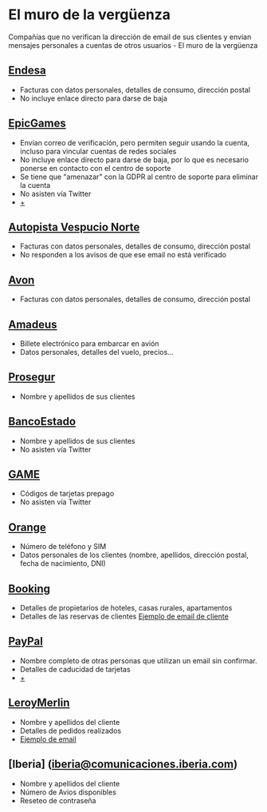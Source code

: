 # El muro de la vergüenza 
Compañías que no verifican la dirección de email de sus clientes y envían mensajes personales a cuentas de otros usuarios - El muro de la vergüenza

## [Endesa](https://view.digital.endesaclientes.com)

* Facturas con datos personales, detalles de consumo, dirección postal
* No incluye enlace directo para darse de baja

## [EpicGames](https://www.epicgames.com)

* Envían correo de verificación, pero permiten seguir usando la cuenta, incluso para vincular cuentas de redes sociales
* No incluye enlace directo para darse de baja, por lo que es necesario ponerse en contacto con el centro de soporte
* Se tiene que "amenazar" con la GDPR al centro de soporte para eliminar la cuenta
* No asisten vía Twitter
* [+](https://twitter.com/0xJCG/status/1046861462239686656)

## [Autopista Vespucio Norte](http://www.vespucionorte.cl/)

* Facturas con datos personales, detalles de consumo, dirección postal
* No responden a los avisos de que ese email no está verificado

## [Avon](REPSERVICEMEX@avon.com)

* Facturas con datos personales, detalles de consumo, dirección postal

## [Amadeus](eticket@amadeus.com)

* Billete electrónico para embarcar en avión
* Datos personales, detalles del vuelo, precios...

## [Prosegur](proseguralarmas.com)

* Nombre y apellidos de sus clientes

## [BancoEstado](https://www.bancoestado.cl/)

* Nombre y apellidos de sus clientes
* No asisten vía Twitter


## [GAME](https://www.game.es/)

* Códigos de tarjetas prepago
* No asisten vía Twitter


## [Orange](https://www.orange.es/)

* Número de teléfono y SIM
* Datos personales de los clientes (nombre, apellidos, dirección postal, fecha de nacimiento, DNI)

## [Booking](https://booking.com)

* Detalles de propietarios de hoteles, casas rurales, apartamentos
* Detalles de las reservas de clientes
[Ejemplo de email de cliente](https://www.dropbox.com/s/sjhco87yuyud2vj/booking.png?dl=1)

## [PayPal](https://www.paypal.com/)

* Nombre completo de otras personas que utilizan un email sin confirmar.
* Detalles de caducidad de tarjetas
* [+](https://twitter.com/garaolaza/status/1145929806468603905)

## [LeroyMerlin](https://spain.leroymerlin.com/es)
* Nombre y apellidos del cliente
* Detalles de pedidos realizados
* [Ejemplo de email](https://twitter.com/juanan/status/1153236023637417984)


## [Iberia] (iberia@comunicaciones.iberia.com)
* Nombre y apellidos del cliente
* Número de Avios disponibles
* Reseteo de contraseña

